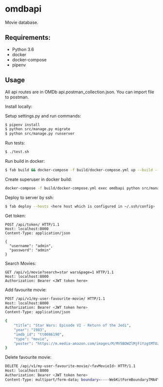 # omdbapi
Movie database.


## Requirements:
- Python 3.6
- docker
- docker-compose
- pipenv



## Usage 
All api routes are in OMDb api.postman_collection.json. You can import file to postman.

Install locally:

Setup settings.py and run commands:
```bash
$ pipenv install
$ python src/manage.py migrate
$ python src/manage.py runserver
```

Run tests:
```bash
$ ./test.sh
```
Run build in docker:
```bash
$ fab build && docker-compose -f build/docker-compose.yml up --build --force-recreate
```

Create superuser in docker build:
```bash
docker-compose -f build/docker-compose.yml exec omdbapi python src/manage.py createsuperuser
```

Deploy to server by ssh:
```bash
$ fab deploy --hosts <here host which is configured in ~/.ssh/config>
```
Get token:
```
POST /api/token/ HTTP/1.1
Host: localhost:8000
Content-Type: application/json

{
  "username": "admin",
  "password": "admin"
}
```

Search Movies:
```
GET /api/v1/movie?search=star wars&page=1 HTTP/1.1
Host: localhost:8000
Authorization: Bearer <JWT token here>

```

Add favourite movie:
```bash
POST /api/v1/my-user-favourite-movie/ HTTP/1.1
Host: localhost:8000
Authorization: Bearer <JWT token here>
Content-Type: application/json

{
    "title": "Star Wars: Episode VI - Return of the Jedi",
    "year": "1983",
    "imdb_id": "tt0086190",
    "type": "movie",
    "poster": "https://m.media-amazon.com/images/M/MV5BOWZlMjFiYzgtMTUzNC00Y2IzLTk1NTMtZmNhMTczNTk0ODk1XkEyXkFqcGdeQXVyNTAyODkwOQ@@._V1_SX300.jpg"
}
```

Delete favourite movie:
```bash
DELETE /api/v1/my-user-favourite-movie/<favMovieId> HTTP/1.1
Host: localhost:8000
Authorization: Bearer <JWT token here>
Content-Type: multipart/form-data; boundary=----WebKitFormBoundary7MA4YWxkTrZu0gW


```